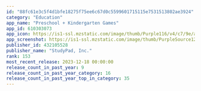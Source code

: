 ```yaml
---
id: "88fc61e3c5f4d1bfe18275f75ee6c67d0c5599601715115e7531513802ae3924"
category: "Education"
app_name: "Preschool + Kindergarten Games"
app_id: 610303073
app_icon: https://is1-ssl.mzstatic.com/image/thumb/Purple116/v4/c7/9e/a1/c79ea1ee-098d-a25d-515d-eac8b0d093d7/AppIconGradeK-0-0-1x_U007emarketing-0-7-0-85-220.png/1024x1024bb.png
app_screenshot: https://is1-ssl.mzstatic.com/image/thumb/PurpleSource122/v4/72/b4/04/72b404a8-e4b5-f5d3-c3bf-1474dbb3a32d/d7220f66-dc84-4922-afda-456d35eb6a75_iPhoneX_1.jpg/1284x2778bb.png
publisher_id: 432105528
publisher_name: "StudyPad, Inc."
rank: 153
most_recent_release: 2023-12-18 00:00:00
release_count_in_past_year: 9
release_count_in_past_year_category: 16
release_count_in_past_year_top_in_category: 35
---
```

